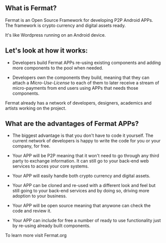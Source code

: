 

## What is Fermat?

Fermat is an Open Source Framework for developing P2P Android APPs. The framework is crypto currency and digital assets ready.

It's like Wordpress running on an Android device.

## Let's look at how it works: 

* Developers build Fermat APPs re-using existing components and adding more components to the pool when needed. 

* Developers own the components they build, meaning that they can attach a _Micro-Use-License_ to each of them to later receive a stream of micro-payments from end users using APPs that needs those components.

Fermat already has a network of developers, designers, academics and artists working on the project. 

## What are the advantages of Fermat APPs?

* The biggest advantage is that you don't have to code it yourself. The current network of developers is happy to write the code for you or your company, for free.

* Your APP will be P2P meaning that it won't need to go through any third party to exchange information. It can still go to your back-end web services to acces your core systems. 

* Your APP will easily handle both crypto currency and digital assets.

* Your APP can be cloned and re-used with a different look and feel but still going to your back-end services and by doing so, driving more adoption to your business.

* Your APP will be open source meaning that anywone can check the code and review it.

* Your APP can include for free a number of ready to use functionality just by re-using already built components.

To learn more visit Fermat.org
